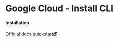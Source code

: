 # Google Cloud - Install CLI

#### Installation
[Official docs quickstart🗗](https://cloud.google.com/sdk/docs/downloads-interactive)
